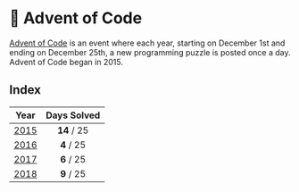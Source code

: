 # :christmas_tree: Advent of Code

[Advent of Code](http://adventofcode.com) is an event where each year, starting on December 1st and ending on December 25th, a new programming puzzle is posted once a day. Advent of Code began in 2015.

## Index

| Year | Days Solved |
|:---:|:---:|
| [2015](2015/) | **14** / 25 |
| [2016](2016/) | **4** / 25 |
| [2017](2017/) | **6** / 25 |
| [2018](2018/) | **9** / 25 |
